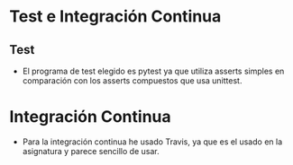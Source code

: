 # Test e Integración Continua


## Test

- El programa de test elegido es pytest ya que utiliza asserts simples en comparación con los asserts compuestos que usa unittest.


# Integración Continua

- Para la integración continua he usado Travis, ya que es el usado en la asignatura y parece sencillo de usar.
